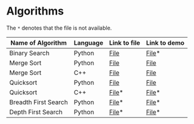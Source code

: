 # Algorithms

The `*` denotes that the file is not available.

Name of Algorithm | Language | Link to file | Link to demo 
------------------|----------|--------------|--------------
Binary Search | Python | [File](python/searching/binarysearch.py) | [File](python/searching/binarysearch_demo.py)*
Merge Sort | Python | [File](python/sorting/merge_sort.py) | [File](python/sorting/merge_sort_demo.py)
Merge Sort | C++ | [File](cpp/sorting/mergesort.cpp) | [File](https://github.com/advaithm582/algorithms/releases/tag/2021.11.15)
Quicksort | Python | [File](python/sorting/quicksort.py) | [File](python/sorting/quicksort_demo.py)
Quicksort | C++ | [File](cpp/sorting/quicksort.cpp)* | [File]()*
Breadth First Search | Python | [File](python/graph/bfs.py)* | [File](python/graph/bfs_demo.py)*
Depth First Search | Python | [File](python/graph/dfs.py)* | [File](python/graph/dfs_demo.py)*
